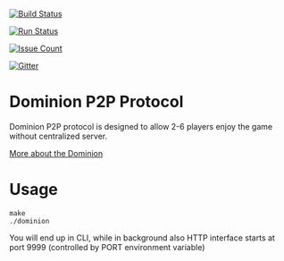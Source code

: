 <!---
[![Circle CI](https://circleci.com/gh/noroutine/dominion.svg?style=svg)](https://circleci.com/gh/noroutine/dominion)
[![wercker status](https://app.wercker.com/status/3f2898a9d294d61a7b7bae8b7ab04df0/s/master "wercker status")](https://app.wercker.com/project/bykey/3f2898a9d294d61a7b7bae8b7ab04df0) 
[![Build Status](https://drone.io/github.com/noroutine/dominion/status.png)](https://drone.io/github.com/noroutine/dominion/latest)
-->

[![Build Status](https://travis-ci.org/noroutine/dominion.svg?branch=master)](https://travis-ci.org/noroutine/dominion) 

[![Run Status](https://api.shippable.com/projects/56e21e429d043da07bb60188/badge?branch=master)](https://app.shippable.com/projects/56e21e429d043da07bb60188)

[![Issue Count](https://codeclimate.com/github/noroutine/dominion/badges/issue_count.svg)](https://codeclimate.com/github/noroutine/dominion)

[![Gitter](https://badges.gitter.im/turbovillains/dominion.svg)](https://gitter.im/turbovillains/dominion?utm_source=badge&utm_medium=badge&utm_campaign=pr-badge)

Dominion P2P Protocol
=====

Dominion P2P protocol is designed to allow 2-6 players enjoy the game without centralized server.

[More about the Dominion](https://en.wikipedia.org/wiki/Dominion_(card_game))

Usage
===

    make
    ./dominion
    
You will end up in CLI, while in background also HTTP interface starts at port 9999 (controlled by PORT environment variable)
